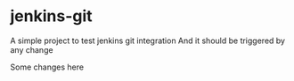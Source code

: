 # jenkins-git

A simple project to test jenkins git integration
And it should be triggered by any change

Some changes here
